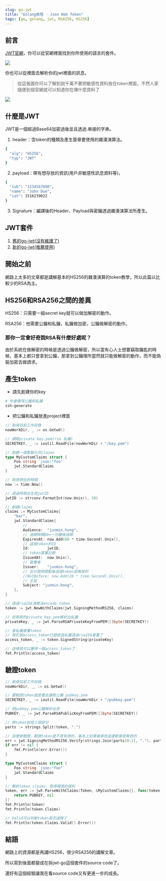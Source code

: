 ```yaml
---
slug: go-jwt
title: "Golang旅程 - Json Web Token"
tags: [go, golang, jwt, RSA256, HS256]
---
```


## 前言
[JWT官網](https://jwt.io/)，你可以從官網裡面找到你所使用的語言的套件。

![](/blog-image/golang-jwt/1.png)

你也可以從裡面去解析你的jwt裡面的訊息。

> 從這張圖你可以了解到說千萬不要把敏感性資料放在token裡面，不然人家隨便到個官網就可以知道你在傳什麼資料了

![](/blog-image/golang-jwt/2.png)

## 什麼是JWT
JWT是一個經過Base64加密過後並且透過.串接的字串。
1. header：含token的種類及產生簽章要使用的雜湊演算法。
```bash
{
  "alg": "HS256", 
  "typ": "JWT"
}
```
2. payload：帶有想存放的資訊(用戶非敏感性訊息資料等)。
```bash
{
  "sub": "1234567890",
  "name": "John Doe",
  "iat": 1516239022
}
```
3. Signature：編譯後的Header、Payload與密鑰透過雜湊演算法所產生。

## JWT套件
1. [舊的go-jwt(沒有維護了)](https://github.com/dgrijalva/jwt-go)
2. [新的go-jwt(推薦使用)](https://github.com/golang-jwt/jwt)

## 開始之前
網路上太多的文章都是講解基本的HS256的雜湊演算的token教學，所以此篇以比較少的RSA為主。

## HS256和RSA256之間的差異
HS256：只需要一組secret key就可以做加解密的動作。

RSA256：他需要公鑰和私鑰，私鑰做加密，公鑰做解密的動作。

### 那你一定會好奇說RSA有什麼好處呢？
由於系統在做解密的時候是透過公鑰做解密，所以當有心人士想要竊取鑰匙的時候，基本上都只會拿到公鑰，那拿到公鑰理所當然就只能做解密的動作，而不能偽裝加密去做請求。

## 產生token
- 請先創建你的key
```bash
# 你會獲得公鑰和私鑰
ssh-generate
```
- 把公鑰和私鑰放進project裡面
```go
// 取得目前工作目錄
nowWorkDir, _ := os.Getwd()

// 讀取private key.pem(rsa 私鑰)
SECRETKEY, _ := ioutil.ReadFile(nowWorkDir + "/key.pem")

// 創建一個客製化的claims
type MyCustomClaims struct {
	Foo string `json:"foo"`
	jwt.StandardClaims
}

// 取得現在的時間
now := time.Now()

// 透過時間去生成jwtID
jwtID := strconv.FormatInt(now.Unix(), 10)

// 創建claims
claims := MyCustomClaims{
	"bar",
	jwt.StandardClaims{
        // 
		Audience:  "junmin.hong",
        // 過期時間60=一分鐘後過期
		ExpiresAt: now.Add(60 * time.Second).Unix(),
        // 這個token的ID
		Id:        jwtID,
        // token簽署日期
		IssuedAt:  now.Unix(),
        // 簽署者
		Issuer:    "junmin.hong",
        // 在什麼時間點後這個token是無效的
		//NotBefore: now.Add(20 * time.Second).Unix(),
        // 主旨
		Subject: "junmin.hong",
	},
}

// 透過rsa256演算法encode token
token := jwt.NewWithClaims(jwt.SigningMethodRS256, claims)

// 從剛剛的private key.pem解析出私鑰
privateKey, _ := jwt.ParseRSAPrivateKeyFromPEM([]byte(SECRETKEY))

// 拿私鑰簽署token
// 等於說access_token已經經過私鑰透過rsa256簽署了
access_token, _ := token.SignedString(privateKey)

// 這樣就可以獲得一個access_token了
fmt.Println(access_token)
```

## 驗證token
```go
// 取得目前工作目錄
nowWorkDir, ＿ := os.Getwd()

// 要驗證token就是要去讀取公鑰 pubkey.pem
SECRETKEY, _ := ioutil.ReadFile(nowWorkDir + "/pubkey.pem")

// 把pubkey.pem公鑰解析出來
PUBKEY, _ := jwt.ParseRSAPublicKeyFromPEM([]byte(SECRETKEY))

// 將token拆成三個部分
parts := strings.Split(token, ".")

// 這裡做驗證，驗證token是不是有效的，基本上如果被串改這邊都會是無效的
err = jwt.SigningMethodRS256.Verify(strings.Join(parts[0:2], "."), parts[2], PUBKEY)
if err != nil {
	fmt.Println(err.Error())
}

type MyCustomClaims struct {
	Foo string `json:"foo"`
	jwt.StandardClaims
}

// 解析token claims，取得裡面的資料
token, err := jwt.ParseWithClaims(Token, &MyCustomClaims{}, func(token *jwt.Token) (interface{}, error) {
	return PUBKEY, nil
})
fmt.Println(token)
fmt.Println(token.Claims)

// Valid可以判斷token是否過期了
fmt.Println(token.Claims.Valid().Error())
```
## 結語
網路上的資源都是再講HS256，很少RSA256的講解文章。

所以寫到後面都變成在拆jwt-go這個套件的source code了。

還好有這個經驗讓我在看source code又有更進一步的成長。